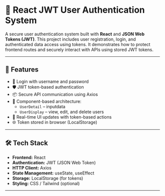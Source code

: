 # 🔐 React JWT User Authentication System

A secure user authentication system built with **React** and **JSON Web Tokens (JWT)**. This project includes user registration, login, and authenticated data access using tokens. It demonstrates how to protect frontend routes and securely interact with APIs using stored JWT tokens.

---

## 🚀 Features

- 🔐 Login with username and password
- 🛡️ JWT token-based authentication
- 📦 Secure API communication using Axios
- 🧩 Component-based architecture:
    - `UserDetail` – inputdata
    - `UserDisplay` – view, edit, and delete users
- 🔄 Real-time UI updates with token-based actions
- 🌐 Token stored in browser (LocalStorage)

---

## 🛠️ Tech Stack

- **Frontend:** React
- **Authentication:** JWT (JSON Web Token)
- **HTTP Client:** Axios
- **State Management:** useState, useEffect
- **Storage:** LocalStorage (for tokens)
- **Styling:** CSS / Tailwind (optional)

---



